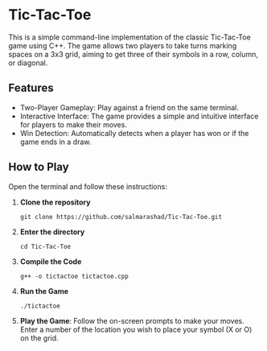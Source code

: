 # Tic-Tac-Toe 
This is a simple command-line implementation of the classic Tic-Tac-Toe game using C++. The game allows two players to take turns marking spaces on a 3x3 grid, aiming to get three of their symbols in a row, column, or diagonal.

## Features
- Two-Player Gameplay: Play against a friend on the same terminal.
- Interactive Interface: The game provides a simple and intuitive interface for players to make their moves.
- Win Detection: Automatically detects when a player has won or if the game ends in a draw.
  
## How to Play
Open the terminal and follow these instructions:
1. **Clone the repository**
   ```
   git clone https://github.com/salmarashad/Tic-Tac-Toe.git
   ```
2. **Enter the directory**
   ```
   cd Tic-Tac-Toe
   ```
3. **Compile the Code**
   ```
   g++ -o tictactoe tictactoe.cpp
   ```
4. **Run the Game**
   ```
   ./tictactoe
   ```
5. **Play the Game**: Follow the on-screen prompts to make your moves. Enter a number of the location you wish to place your symbol (X or O) on the grid.

